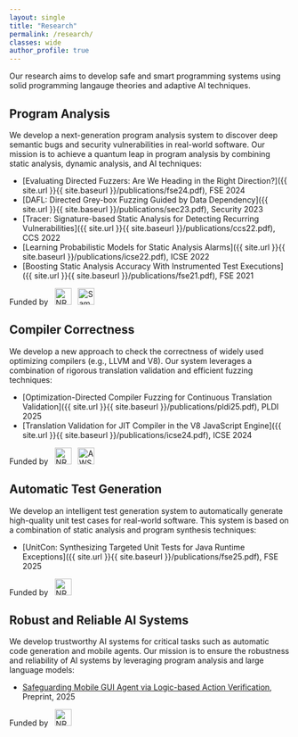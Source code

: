```yaml
---
layout: single
title: "Research"
permalink: /research/
classes: wide
author_profile: true
---
```


Our research aims to develop safe and smart programming systems using solid programming langauge theories
and adaptive AI techniques.

## Program Analysis
We develop a next-generation program analysis system to discover deep semantic bugs and
security vulnerabilities in real-world software.
Our mission is to achieve a quantum leap in program analysis by combining static analysis, dynamic analysis, and AI techniques:
- [Evaluating Directed Fuzzers: Are We Heading in the Right Direction?]({{ site.url }}{{ site.baseurl }}/publications/fse24.pdf), FSE 2024
- [DAFL: Directed Grey-box Fuzzing Guided by Data Dependency]({{ site.url }}{{ site.baseurl }}/publications/sec23.pdf), Security 2023
- [Tracer: Signature-based Static Analysis for Detecting Recurring Vulnerabilities]({{ site.url }}{{ site.baseurl }}/publications/ccs22.pdf), CCS 2022
  <a href="https://prosys.kaist.ac.kr/tracer"><i class="fas fa-home" style="font-size: 18px; vertical-align: baseline"></i></a>
- [Learning Probabilistic Models for Static Analysis Alarms]({{ site.url }}{{ site.baseurl }}/publications/icse22.pdf), ICSE 2022
- [Boosting Static Analysis Accuracy With Instrumented Test Executions]({{ site.url }}{{ site.baseurl }}/publications/fse21.pdf), FSE 2021

Funded by
&nbsp;
<img src="https://www.nrf.re.kr/resources/img/imgs/header/header-logo.png" alt="NRF" style="height: 30px; vertical-align: baseline">
&nbsp;
<img src="https://upload.wikimedia.org/wikipedia/commons/thumb/2/24/Samsung_Logo.svg/960px-Samsung_Logo.svg.png" alt="Samsung" style="height: 30px;  vertical-align: baseline">

## Compiler Correctness
We develop a new approach to check the correctness of widely used optimizing compilers (e.g., LLVM and V8).
Our system leverages a combination of rigorous translation validation and efficient fuzzing techniques:
- [Optimization-Directed Compiler Fuzzing for Continuous Translation Validation]({{ site.url }}{{ site.baseurl }}/publications/pldi25.pdf), PLDI 2025
  <a href="https://prosys.kaist.ac.kr/optimuzz"><i class="fas fa-home" style="font-size: 18px; vertical-align: baseline"></i></a>
- [Translation Validation for JIT Compiler in the V8 JavaScript Engine]({{ site.url }}{{ site.baseurl }}/publications/icse24.pdf), ICSE 2024
  <a href="https://prosys.kaist.ac.kr/turbo-tv"><i class="fas fa-home" style="font-size: 18px; vertical-align: baseline"></i></a>

Funded by
&nbsp;
<img src="https://www.nrf.re.kr/resources/img/imgs/header/header-logo.png" alt="NRF" style="height: 30px; vertical-align: baseline">
&nbsp;
<img src="https://upload.wikimedia.org/wikipedia/commons/thumb/9/93/Amazon_Web_Services_Logo.svg/512px-Amazon_Web_Services_Logo.svg.png" alt="AWS" style="height: 30px; vertical-align: baseline">

## Automatic Test Generation
We develop an intelligent test generation system to automatically generate high-quality unit test cases for real-world software.
This system is based on a combination of static analysis and program synthesis techniques:
- [UnitCon: Synthesizing Targeted Unit Tests for Java Runtime Exceptions]({{ site.url }}{{ site.baseurl }}/publications/fse25.pdf), FSE 2025
  <a href="https://prosys.kaist.ac.kr/unitcon"><i class="fas fa-home" style="font-size: 18px; vertical-align: baseline"></i></a>

Funded by
&nbsp;
<img src="https://www.nrf.re.kr/resources/img/imgs/header/header-logo.png" alt="NRF" style="height: 30px; vertical-align: baseline">

## Robust and Reliable AI Systems
We develop trustworthy AI systems for critical tasks such as automatic code generation and mobile agents.
Our mission is to ensure the robustness and reliability of AI systems by leveraging program analysis and large language models:
- [Safeguarding Mobile GUI Agent via Logic-based Action Verification](https://arxiv.org/abs/2503.18492v1), Preprint, 2025

Funded by
&nbsp;
<img src="https://www.nrf.re.kr/resources/img/imgs/header/header-logo.png" alt="NRF" style="height: 30px; vertical-align: baseline">
